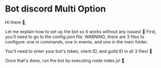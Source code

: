 # Bot discord Multi Option 

Hi there 👋,

Let me explain how to set up the bot so it works without any issues! 🚀
First, you'll need to go to the config.json file. WARNING, there are 3 files to configure: one in commands, one in events, and one in the main folder.

You'll need to enter your bot's token, client ID, and guild ID in all 3 files! 🔐

Once that's done, run the bot by executing node index.js! 🎉
